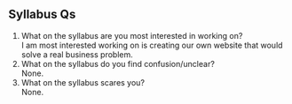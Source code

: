 Syllabus Qs
------------------------------
1. What on the syllabus are you most interested in working on?  
	I am most interested working on is creating our own website that would solve a real business problem.
2. What on the syllabus do you find confusion/unclear?  
	None.
3. What on the syllabus scares you?  
	None.
